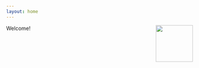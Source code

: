 ```yaml
---
layout: home
---
```

Welcome!
<img align="right" width="100" height="100" src="https://heatherkopp.github.io/files/kopp.jpg">

